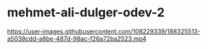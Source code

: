 # mehmet-ali-dulger-odev-2



https://user-images.githubusercontent.com/108229339/188325513-a5038cdd-a8be-487d-98ac-f26a72ba2523.mp4

